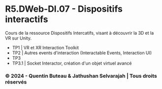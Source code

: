 # R5.DWeb-DI.07 - Dispositifs interactifs
Cours de la ressource Dispositifs Intercatifs, visant à découvrir la 3D et la VR sur Unity.

- TP1 | VR et XR Interaction Toolkit
- TP2 | Autres events d'interaction (Interactable Events, Interaction UI)
- TP3
 - TP3.1 | Socket Interactor, création d'un objet virtuel avancé

### &copy; 2024 - Quentin Buteau & Jathushan Selvarajah | Tous droits réservés
